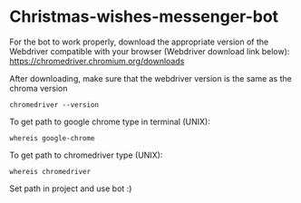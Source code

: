 # Christmas-wishes-messenger-bot
For the bot to work properly, download the appropriate version of the Webdriver compatible with your browser (Webdriver download link below):
https://chromedriver.chromium.org/downloads

After downloading, make sure that the webdriver version is the same as the chroma version
```
chromedriver --version
```
To get path to google chrome type in terminal (UNIX):
```
whereis google-chrome
```
To get path to chromedriver type (UNIX):
```
whereis chromedriver
```
Set path in project and use bot :)
